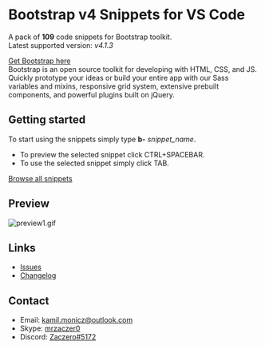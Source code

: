 # Bootstrap v4 Snippets for VS Code

A pack of **109** code snippets for Bootstrap toolkit.  
Latest supported version: *v4.1.3*

[Get Bootstrap here](https://getbootstrap.com/)  
Bootstrap is an open source toolkit for developing with HTML, CSS, and JS. Quickly prototype your ideas or build your entire app with our Sass variables and mixins, responsive grid system, extensive prebuilt components, and powerful plugins built on jQuery.

## Getting started

To start using the snippets simply type **b-** *snippet_name*.

* To preview the selected snippet click CTRL+SPACEBAR.  
* To use the selected snippet simply click TAB.

[Browse all snippets](https://github.com/Zaczero/bootstrap-v4-snippets/blob/master/snippets/snippets.json)

## Preview

![preview1.gif](https://i.imgur.com/gbRrW2r.gif)

## Links

* [Issues](https://github.com/Zaczero/bootstrap-v4-snippets/issues)
* [Changelog](https://github.com/Zaczero/bootstrap-v4-snippets/blob/master/CHANGELOG.md)

## Contact

* Email: [kamil.monicz@outlook.com](mailto:kamil.monicz@outlook.com)
* Skype: [mrzaczer0](skype:mrzaczer0?add)
* Discord: [Zaczero#5172](https://discordapp.com/users/216292528536813570)